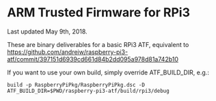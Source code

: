 ARM Trusted Firmware for RPi3
=============================

Last updated May 9th, 2018.

These are binary deliverables for a basic RPi3 ATF, equivalent
to https://github.com/andreiw/raspberry-pi3-atf/commit/397151d6939cd661d84b2dd095a978d81a742b10

If you want to use your own build, simply override ATF_BUILD_DIR, e.g.:
```
build -p RaspberryPiPkg/RaspberryPiPkg.dsc -D ATF_BUILD_DIR=$PWD/raspberry-pi3-atf/build/rpi3/debug
```
